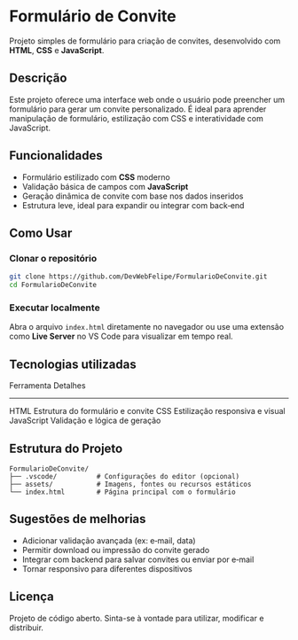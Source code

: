 # Formulário de Convite

Projeto simples de formulário para criação de convites, desenvolvido com
**HTML**, **CSS** e **JavaScript**.

## Descrição

Este projeto oferece uma interface web onde o usuário pode preencher um
formulário para gerar um convite personalizado. É ideal para aprender
manipulação de formulário, estilização com CSS e interatividade com
JavaScript.

## Funcionalidades

-   Formulário estilizado com **CSS** moderno
-   Validação básica de campos com **JavaScript**
-   Geração dinâmica de convite com base nos dados inseridos
-   Estrutura leve, ideal para expandir ou integrar com back‑end

## Como Usar

### Clonar o repositório

``` bash
git clone https://github.com/DevWebFelipe/FormularioDeConvite.git
cd FormularioDeConvite
```

### Executar localmente

Abra o arquivo `index.html` diretamente no navegador ou use uma extensão
como **Live Server** no VS Code para visualizar em tempo real.

## Tecnologias utilizadas

  Ferramenta   Detalhes
  ------------ -----------------------------------
  HTML         Estrutura do formulário e convite
  CSS          Estilização responsiva e visual
  JavaScript   Validação e lógica de geração

## Estrutura do Projeto

    FormularioDeConvite/
    ├── .vscode/          # Configurações do editor (opcional)
    ├── assets/           # Imagens, fontes ou recursos estáticos
    └── index.html        # Página principal com o formulário

## Sugestões de melhorias

-   Adicionar validação avançada (ex: e‑mail, data)
-   Permitir download ou impressão do convite gerado
-   Integrar com backend para salvar convites ou enviar por e‑mail
-   Tornar responsivo para diferentes dispositivos

## Licença

Projeto de código aberto. Sinta-se à vontade para utilizar, modificar e
distribuir.
